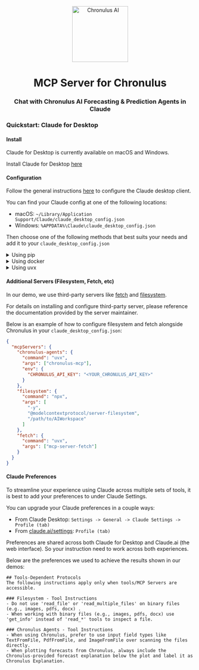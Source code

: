 <div align="center">
<img width="150px" src="https://www.chronulus.com/brand-assets/chronulus-logo-blue-on-alpha-square.png" alt="Chronulus AI">
    <h1 align="center">MCP Server for Chronulus</h1>
    <h3 align="center">Chat with Chronulus AI Forecasting & Prediction Agents in Claude</h3>
</div>




### Quickstart: Claude for Desktop

#### Install 

Claude for Desktop is currently available on macOS and Windows.

Install Claude for Desktop [here](https://claude.ai/download)

#### Configuration

Follow the general instructions [here](https://modelcontextprotocol.io/quickstart/user) to configure the Claude desktop client.

You can find your Claude config at one of the following locations:

- macOS: `~/Library/Application Support/Claude/claude_desktop_config.json`
- Windows: `%APPDATA%\Claude\claude_desktop_config.json`

Then choose one of the following methods that best suits your needs and add it to your `claude_desktop_config.json`



<details>
<summary>Using pip</summary>

(Option 1) Install release from PyPI

```bash 
pip install chronulus-mcp
```


(Option 2) Install from Github

```bash 
git clone https://github.com/ChronulusAI/chronulus-mcp.git
cd chronulus-mcp
pip install .
```



```json 
{
  "mcpServers": {
    "chronulus-agents": {
      "command": "python",
      "args": ["-m", "chronulus_mcp"],
      "env": {
        "CHRONULUS_API_KEY": "<YOUR_CHRONULUS_API_KEY>"
      }
    }
  }
}
```

Note, if you get an error like "MCP chronulus-agents: spawn python ENOENT", 
then you most likely need to provide the absolute path to `python`. 
For example `/Library/Frameworks/Python.framework/Versions/3.11/bin/python3` instead of just `python`

</details>


<details>
<summary>Using docker</summary>

Here we will build a docker image called 'chronulus-mcp' that we can reuse in our Claude config.

```bash 
git clone https://github.com/ChronulusAI/chronulus-mcp.git
cd chronulus-mcp
 docker build . -t 'chronulus-mcp'
```

In your Claude config, be sure that the final argument matches the name you give to the docker image in the build command.

```json 
{
  "mcpServers": {
    "chronulus-agents": {
      "command": "docker",
      "args": ["run", "-i", "--rm", "-e", "CHRONULUS_API_KEY", "chronulus-mcp"],
      "env": {
        "CHRONULUS_API_KEY": "<YOUR_CHRONULUS_API_KEY>"
      }
    }
  }
}
```

</details>

<details>
<summary>Using uvx</summary>

`uvx` will pull the latest version of `chronulus-mcp` from the PyPI registry, install it, and then run it.


```json 
{
  "mcpServers": {
    "chronulus-agents": {
      "command": "uvx",
      "args": ["chronulus-mcp"],
      "env": {
        "CHRONULUS_API_KEY": "<YOUR_CHRONULUS_API_KEY>"
      }
    }
  }
}
```

Note, if you get an error like "MCP chronulus-agents: spawn uvx ENOENT", then you most likely need to either:
1. [install uv](https://docs.astral.sh/uv/getting-started/installation/) or
2. Provide the absolute path to `uvx`. For example `/Users/username/.local/bin/uvx` instead of just `uvx`

</details>

#### Additional Servers (Filesystem, Fetch, etc)

In our demo, we use third-party servers like [fetch](https://github.com/modelcontextprotocol/servers/tree/main/src/fetch) and [filesystem](https://github.com/modelcontextprotocol/servers/tree/main/src/filesystem).

For details on installing and configure third-party server, please reference the documentation provided by the server maintainer.

Below is an example of how to configure filesystem and fetch alongside Chronulus in your `claude_desktop_config.json`: 

```json 
{
  "mcpServers": {
    "chronulus-agents": {
      "command": "uvx",
      "args": ["chronulus-mcp"],
      "env": {
        "CHRONULUS_API_KEY": "<YOUR_CHRONULUS_API_KEY>"
      }
    },
    "filesystem": {
      "command": "npx",
      "args": [
        "-y",
        "@modelcontextprotocol/server-filesystem",
        "/path/to/AIWorkspace"
      ]
    },
    "fetch": {
      "command": "uvx",
      "args": ["mcp-server-fetch"]
    }
  }
} 
```


#### Claude Preferences

To streamline your experience using Claude across multiple sets of tools, it is best to add your preferences to under Claude Settings. 

You can upgrade your Claude preferences in a couple ways:

* From Claude Desktop: `Settings -> General -> Claude Settings -> Profile (tab)`
* From [claude.ai/settings](https://claude.ai/settings): `Profile (tab)`

Preferences are shared across both Claude for Desktop and Claude.ai (the web interface). So your instruction need to work across both experiences.

Below are the preferences we used to achieve the results shown in our demos:

```
## Tools-Dependent Protocols
The following instructions apply only when tools/MCP Servers are accessible.

### Filesystem - Tool Instructions
- Do not use 'read_file' or 'read_multiple_files' on binary files (e.g., images, pdfs, docx) .
- When working with binary files (e.g., images, pdfs, docx) use 'get_info' instead of 'read_*' tools to inspect a file.

### Chronulus Agents - Tool Instructions
- When using Chronulus, prefer to use input field types like TextFromFile, PdfFromFile, and ImageFromFile over scanning the files directly.
- When plotting forecasts from Chronulus, always include the Chronulus-provided forecast explanation below the plot and label it as Chronulus Explanation.
```